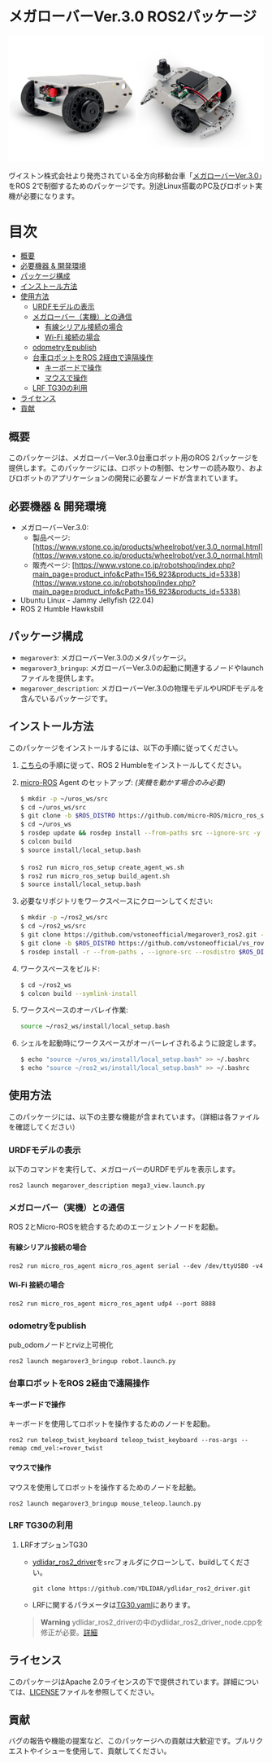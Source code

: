 # メガローバーVer.3.0 ROS2パッケージ

<p align="center">
  <img src="./images/mega3.png" width="600" />
</p>

ヴイストン株式会社より発売されている全方向移動台車「[メガローバーVer.3.0](https://www.vstone.co.jp/products/wheelrobot/ver.3.0_normal.html)」をROS 2で制御するためのパッケージです。別途Linux搭載のPC及びロボット実機が必要になります。

# 目次
<!-- TOC -->

- [概要](#%E6%A6%82%E8%A6%81)
- [必要機器 & 開発環境](#%E5%BF%85%E8%A6%81%E6%A9%9F%E5%99%A8--%E9%96%8B%E7%99%BA%E7%92%B0%E5%A2%83)
- [パッケージ構成](#%E3%83%91%E3%83%83%E3%82%B1%E3%83%BC%E3%82%B8%E6%A7%8B%E6%88%90)
- [インストール方法](#%E3%82%A4%E3%83%B3%E3%82%B9%E3%83%88%E3%83%BC%E3%83%AB%E6%96%B9%E6%B3%95)
- [使用方法](#%E4%BD%BF%E7%94%A8%E6%96%B9%E6%B3%95)
    - [URDFモデルの表示](#urdf%E3%83%A2%E3%83%87%E3%83%AB%E3%81%AE%E8%A1%A8%E7%A4%BA)
    - [メガローバー（実機）との通信](#%E3%83%A1%E3%82%AC%E3%83%AD%E3%83%BC%E3%83%90%E3%83%BC%E5%AE%9F%E6%A9%9F%E3%81%A8%E3%81%AE%E9%80%9A%E4%BF%A1)
        - [有線シリアル接続の場合](#%E6%9C%89%E7%B7%9A%E3%82%B7%E3%83%AA%E3%82%A2%E3%83%AB%E6%8E%A5%E7%B6%9A%E3%81%AE%E5%A0%B4%E5%90%88)
        - [Wi-Fi 接続の場合](#wi-fi-%E6%8E%A5%E7%B6%9A%E3%81%AE%E5%A0%B4%E5%90%88)
    - [odometryをpublish](#odometry%E3%82%92publish)
    - [台車ロボットをROS 2経由で遠隔操作](#%E5%8F%B0%E8%BB%8A%E3%83%AD%E3%83%9C%E3%83%83%E3%83%88%E3%82%92ros-2%E7%B5%8C%E7%94%B1%E3%81%A7%E9%81%A0%E9%9A%94%E6%93%8D%E4%BD%9C)
        - [キーボードで操作](#%E3%82%AD%E3%83%BC%E3%83%9C%E3%83%BC%E3%83%89%E3%81%A7%E6%93%8D%E4%BD%9C)
        - [マウスで操作](#%E3%83%9E%E3%82%A6%E3%82%B9%E3%81%A7%E6%93%8D%E4%BD%9C)
    - [LRF TG30の利用](#lrf-tg30の利用)
- [ライセンス](#%E3%83%A9%E3%82%A4%E3%82%BB%E3%83%B3%E3%82%B9)
- [貢献](#%E8%B2%A2%E7%8C%AE)

<!-- /TOC -->

## 概要

このパッケージは、メガローバーVer.3.0台車ロボット用のROS 2パッケージを提供します。このパッケージには、ロボットの制御、センサーの読み取り、およびロボットのアプリケーションの開発に必要なノードが含まれています。

## 必要機器 & 開発環境
- メガローバーVer.3.0:
  - 製品ページ: [https://www.vstone.co.jp/products/wheelrobot/ver.3.0_normal.html](https://www.vstone.co.jp/products/wheelrobot/ver.3.0_normal.html)
  - 販売ページ: [https://www.vstone.co.jp/robotshop/index.php?main_page=product_info&cPath=156_923&products_id=5338](https://www.vstone.co.jp/robotshop/index.php?main_page=product_info&cPath=156_923&products_id=5338)
- Ubuntu Linux - Jammy Jellyfish (22.04)
- ROS 2 Humble Hawksbill

## パッケージ構成
- `megarover3`: メガローバーVer.3.0のメタパッケージ。
- `megarover3_bringup`: メガローバーVer.3.0の起動に関連するノードやlaunchファイルを提供します。
- `megarover_description`: メガローバーVer.3.0の物理モデルやURDFモデルを含んでいるパッケージです。

## インストール方法

このパッケージをインストールするには、以下の手順に従ってください。

1. [こちら](https://docs.ros.org/en/humble/Installation.html)の手順に従って、ROS 2 Humbleをインストールしてください。
2. [micro-ROS](https://micro.ros.org/) Agent のセットアップ: *(実機を動かす場合のみ必要)*

   ```bash
   $ mkdir -p ~/uros_ws/src
   $ cd ~/uros_ws/src
   $ git clone -b $ROS_DISTRO https://github.com/micro-ROS/micro_ros_setup.git
   $ cd ~/uros_ws
   $ rosdep update && rosdep install --from-paths src --ignore-src -y
   $ colcon build
   $ source install/local_setup.bash

   $ ros2 run micro_ros_setup create_agent_ws.sh
   $ ros2 run micro_ros_setup build_agent.sh
   $ source install/local_setup.bash
   ```

3. 必要なリポジトリをワークスペースにクローンしてください:

   ```bash
   $ mkdir -p ~/ros2_ws/src
   $ cd ~/ros2_ws/src
   $ git clone https://github.com/vstoneofficial/megarover3_ros2.git --recurse-submodules
   $ git clone -b $ROS_DISTRO https://github.com/vstoneofficial/vs_rover_options_description.git  # オプションを表示するため
   $ rosdep install -r --from-paths . --ignore-src --rosdistro $ROS_DISTRO -y
   ```

4. ワークスペースをビルド:

   ```bash
   $ cd ~/ros2_ws
   $ colcon build --symlink-install
   ```

5. ワークスペースのオーバレイ作業:

   ```bash
   source ~/ros2_ws/install/local_setup.bash
   ```

6. シェルを起動時にワークスペースがオーバーレイされるように設定します。

   ```bash
   $ echo "source ~/uros_ws/install/local_setup.bash" >> ~/.bashrc 
   $ echo "source ~/ros2_ws/install/local_setup.bash" >> ~/.bashrc
   ```

## 使用方法

このパッケージには、以下の主要な機能が含まれています。（詳細は各ファイルを確認してください）

### URDFモデルの表示
以下のコマンドを実行して、メガローバーのURDFモデルを表示します。
   ```
   ros2 launch megarover_description mega3_view.launch.py
   ```

### メガローバー（実機）との通信
  ROS 2とMicro-ROSを統合するためのエージェントノードを起動。
  
#### 有線シリアル接続の場合
   ```
   ros2 run micro_ros_agent micro_ros_agent serial --dev /dev/ttyUSB0 -v4
   ```
      
#### Wi-Fi 接続の場合
   ```
   ros2 run micro_ros_agent micro_ros_agent udp4 --port 8888
   ```

### odometryをpublish
pub_odomノードとrviz上可視化
   ```
   ros2 launch megarover3_bringup robot.launch.py
   ```

### 台車ロボットをROS 2経由で遠隔操作
#### キーボードで操作
キーボードを使用してロボットを操作するためのノードを起動。
   ```
   ros2 run teleop_twist_keyboard teleop_twist_keyboard --ros-args --remap cmd_vel:=rover_twist
   ```

#### マウスで操作
マウスを使用してロボットを操作するためのノードを起動。
   ```
   ros2 launch megarover3_bringup mouse_teleop.launch.py
   ```

### LRF TG30の利用
1. LRFオプションTG30
   - [ydlidar_ros2_driver](https://github.com/YDLIDAR/ydlidar_ros2_driver.git)を`src`フォルダにクローンして、buildしてください。
      ```
      git clone https://github.com/YDLIDAR/ydlidar_ros2_driver.git
      ```
   - LRFに関するパラメータは[TG30.yaml](./megarover3_bringup/params/TG30.yaml)にあります。

   > **Warning**
   > ydlidar_ros2_driverの中のydlidar_ros2_driver_node.cppを修正が必要。[詳細](https://github.com/YDLIDAR/ydlidar_ros2_driver/pull/20)



## ライセンス

このパッケージはApache 2.0ライセンスの下で提供されています。詳細については、[LICENSE](./LICENSE)ファイルを参照してください。

## 貢献

バグの報告や機能の提案など、このパッケージへの貢献は大歓迎です。プルリクエストやイシューを使用して、貢献してください。
